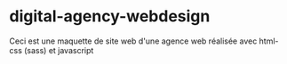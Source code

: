 # digital-agency-webdesign
Ceci est une maquette de site web d'une agence web réalisée avec html-css (sass) et javascript
